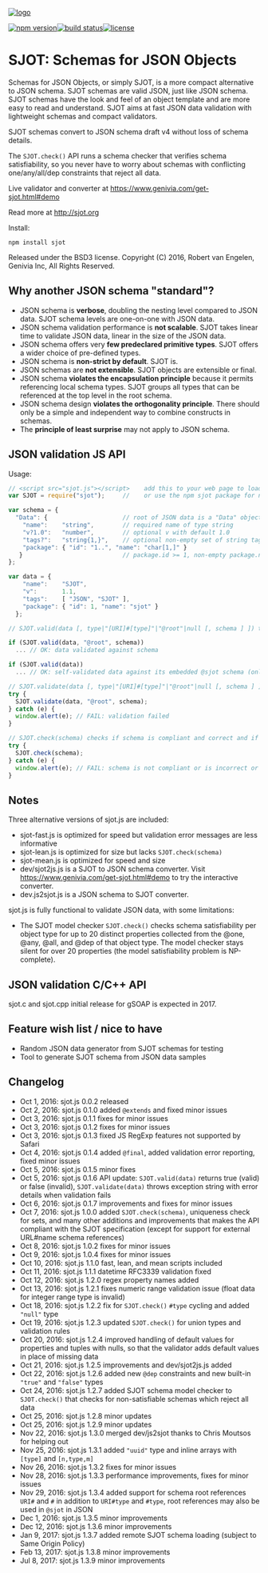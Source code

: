 
[![logo][logo-url]][sjot-url]

[![npm version][npm-image]][npm-url][![build status][travis-image]][travis-url][![license][bsd-3-image]][bsd-3-url]

SJOT: Schemas for JSON Objects
==============================

Schemas for JSON Objects, or simply SJOT, is a more compact alternative to JSON
schema.  SJOT schemas are valid JSON, just like JSON schema.  SJOT schemas
have the look and feel of an object template and are more easy to read and
understand.  SJOT aims at fast JSON data validation with lightweight schemas
and compact validators.

SJOT schemas convert to JSON schema draft v4 without loss of schema details.

The `SJOT.check()` API runs a schema checker that verifies schema
satisfiability, so you never have to worry about schemas with conflicting
one/any/all/dep constraints that reject all data.

Live validator and converter at <https://www.genivia.com/get-sjot.html#demo>

Read more at <http://sjot.org>

Install:

    npm install sjot

Released under the BSD3 license.
Copyright (C) 2016, Robert van Engelen, Genivia Inc, All Rights Reserved.

Why another JSON schema "standard"?
-----------------------------------

- JSON schema is **verbose**, doubling the nesting level compared to JSON data.
  SJOT schema levels are one-on-one with JSON data.
- JSON schema validation performance is **not scalable**.  SJOT takes linear
  time to validate JSON data, linear in the size of the JSON data.
- JSON schema offers very **few predeclared primitive types**.  SJOT offers a
  wider choice of pre-defined types.
- JSON schema is **non-strict by default**.  SJOT is.
- JSON schemas are **not extensible**.  SJOT objects are extensible or final.
- JSON schema **violates the encapsulation principle** because it permits
  referencing local schema types.  SJOT groups all types that can be referenced
  at the top level in the root schema.
- JSON schema design **violates the orthogonality principle**.  There should
  only be a simple and independent way to combine constructs in schemas.
- The **principle of least surprise** may not apply to JSON schema.

JSON validation JS API
----------------------

Usage:

```js
// <script src="sjot.js"></script>    add this to your web page to load sjot.js
var SJOT = require("sjot");     //    or use the npm sjot package for node.js

var schema = {
  "Data": {                     // root of JSON data is a "Data" object
    "name":    "string",        // required name of type string
    "v?1.0":   "number",        // optional v with default 1.0
    "tags?":   "string{1,}",    // optional non-empty set of string tags
    "package": { "id": "1..", "name": "char[1,]" }
   }                            // package.id >= 1, non-empty package.name
};

var data = {
    "name":    "SJOT",
    "v":       1.1,
    "tags":    [ "JSON", "SJOT" ],
    "package": { "id": 1, "name": "sjot" }
  };

// SJOT.valid(data [, type|"[URI]#[type]"|"@root"|null [, schema ] ]) tests if data is valid:

if (SJOT.valid(data, "@root", schema))
  ... // OK: data validated against schema

if (SJOT.valid(data))
  ... // OK: self-validated data against its embedded @sjot schema (only if a @sjot is present in data, not in this example)

// SJOT.validate(data [, type|"[URI]#[type]"|"@root"|null [, schema ] ]) validates data, if validation fails throws an exception with diagnostics:
try {
  SJOT.validate(data, "@root", schema);
} catch (e) {
  window.alert(e); // FAIL: validation failed
}

// SJOT.check(schema) checks if schema is compliant and correct and if it has satisfiable constraints (does not reject all data), if not throws an exception with diagnostics:
try {
  SJOT.check(schema);
} catch (e) {
  window.alert(e); // FAIL: schema is not compliant or is incorrect or is not satisfiable (see notes)
}
```

Notes
-----

Three alternative versions of sjot.js are included:

- sjot-fast.js is optimized for speed but validation error messages are less informative
- sjot-lean.js is optimized for size but lacks `SJOT.check(schema)`
- sjot-mean.js is optimized for speed and size
- dev/sjot2js.js is a SJOT to JSON schema converter.  Visit
  <https://www.genivia.com/get-sjot.html#demo> to try the interactive converter.
- dev.js2sjot.js is a JSON schema to SJOT converter.

sjot.js is fully functional to validate JSON data, with some limitations:

- The SJOT model checker `SJOT.check()` checks schema satisfiability per object type for up to 20 distinct properties collected from the @one, @any, @all, and @dep of that object type. The model checker stays silent for over 20 properties (the model satisfiability problem is NP-complete).

JSON validation C/C++ API
-------------------------

sjot.c and sjot.cpp initial release for gSOAP is expected in 2017.

Feature wish list / nice to have
--------------------------------

- Random JSON data generator from SJOT schemas for testing
- Tool to generate SJOT schema from JSON data samples

Changelog
---------

- Oct  1, 2016: sjot.js 0.0.2 released
- Oct  2, 2016: sjot.js 0.1.0 added `@extends` and fixed minor issues
- Oct  3, 2016: sjot.js 0.1.1 fixes for minor issues
- Oct  3, 2016: sjot.js 0.1.2 fixes for minor issues
- Oct  3, 2016: sjot.js 0.1.3 fixed JS RegExp features not supported by Safari
- Oct  4, 2016: sjot.js 0.1.4 added `@final`, added validation error reporting, fixed minor issues
- Oct  5, 2016: sjot.js 0.1.5 minor fixes
- Oct  5, 2016: sjot.js 0.1.6 API update: `SJOT.valid(data)` returns true (valid) or false (invalid), `SJOT.validate(data)` throws exception string with error details when validation fails
- Oct  6, 2016: sjot.js 0.1.7 improvements and fixes for minor issues
- Oct  7, 2016: sjot.js 1.0.0 added `SJOT.check(schema)`, uniqueness check for sets, and many other additions and improvements that makes the API compliant with the SJOT specification (except for support for external URL#name schema references)
- Oct  8, 2016: sjot.js 1.0.2 fixes for minor issues
- Oct  9, 2016: sjot.js 1.0.4 fixes for minor issues
- Oct 10, 2016: sjot.js 1.1.0 fast, lean, and mean scripts included
- Oct 11, 2016: sjot.js 1.1.1 datetime RFC3339 validation fixed
- Oct 12, 2016: sjot.js 1.2.0 regex property names added
- Oct 13, 2016: sjot.js 1.2.1 fixes numeric range validation issue (float data for integer range type is invalid)
- Oct 18, 2016: sjot.js 1.2.2 fix for `SJOT.check()` `#type` cycling and added `"null"` type
- Oct 19, 2016: sjot.js 1.2.3 updated `SJOT.check()` for union types and validation rules
- Oct 20, 2016: sjot.js 1.2.4 improved handling of default values for properties and tuples with nulls, so that the validator adds default values in place of missing data
- Oct 21, 2016: sjot.js 1.2.5 improvements and dev/sjot2js.js added
- Oct 22, 2016: sjot.js 1.2.6 added new `@dep` constraints and new built-in `"true"` and `"false"` types
- Oct 24, 2016: sjot.js 1.2.7 added SJOT schema model checker to `SJOT.check()` that checks for non-satisfiable schemas which reject all data
- Oct 25, 2016: sjot.js 1.2.8 minor updates
- Oct 25, 2016: sjot.js 1.2.9 minor updates
- Nov 22, 2016: sjot.js 1.3.0 merged dev/js2sjot thanks to Chris Moutsos for helping out
- Nov 25, 2016: sjot.js 1.3.1 added `"uuid"` type and inline arrays with `[type]` and `[n,type,m]`
- Nov 26, 2016: sjot.js 1.3.2 fixes for minor issues
- Nov 28, 2016: sjot.js 1.3.3 performance improvements, fixes for minor issues
- Nov 29, 2016: sjot.js 1.3.4 added support for schema root references `URI#` and `#` in addition to `URI#type` and `#type`, root references may also be used in `@sjot` in JSON
- Dec  1, 2016: sjot.js 1.3.5 minor improvements
- Dec 12, 2016: sjot.js 1.3.6 minor improvements
- Jan  9, 2017: sjot.js 1.3.7 added remote SJOT schema loading (subject to Same Origin Policy)
- Feb 13, 2017: sjot.js 1.3.8 minor improvements
- Jul  8, 2017: sjot.js 1.3.9 minor improvements

[logo-url]: https://www.genivia.com/images/sjot-logo.png
[sjot-url]: http://sjot.org
[npm-image]: https://badge.fury.io/js/sjot.svg
[npm-url]: https://www.npmjs.com/package/sjot
[travis-image]: https://travis-ci.org/Genivia/SJOT.svg?branch=master
[travis-url]: https://travis-ci.org/Genivia/SJOT
[bsd-3-image]: https://img.shields.io/badge/license-BSD%203--Clause-blue.svg
[bsd-3-url]: https://opensource.org/licenses/BSD-3-Clause
